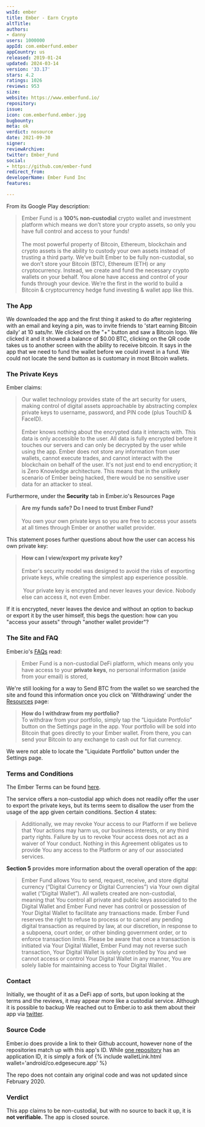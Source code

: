 ```yaml
---
wsId: ember
title: Ember - Earn Crypto
altTitle: 
authors:
- danny
users: 1000000
appId: com.emberfund.ember
appCountry: us
released: 2019-01-24
updated: 2024-03-14
version: '33.17'
stars: 4.2
ratings: 1026
reviews: 953
size: 
website: https://www.emberfund.io/
repository: 
issue: 
icon: com.emberfund.ember.jpg
bugbounty: 
meta: ok
verdict: nosource
date: 2021-09-30
signer: 
reviewArchive: 
twitter: Ember_Fund
social:
- https://github.com/ember-fund
redirect_from: 
developerName: Ember Fund Inc
features: 

---
```


From its Google Play description:

> Ember Fund is a **100% non-custodial** crypto wallet and investment platform which means we don’t store your crypto assets, so only you have full control and access to your funds!<br><br>
The most powerful property of Bitcoin, Ethereum, blockchain and crypto assets is the ability to custody your own assets instead of trusting a third party. We’ve built Ember to be fully non-custodial, so we don’t store your Bitcoin (BTC), Ethereum (ETH) or any cryptocurrency. Instead, we create and fund the necessary crypto wallets on your behalf. You alone have access and control of your funds through your device. We’re the first in the world to build a Bitcoin & cryptocurrency hedge fund investing & wallet app like this.

### The App

We downloaded the app and the first thing it asked to do after registering with an email and keying a pin, was to invite friends to 'start earning Bitcoin daily' at 10 sats/hr. We clicked on the "+" button and saw a Bitcoin logo. We clicked it and it showed a balance of $0.00 BTC, clicking on the QR code takes us to another screen with the ability to receive bitcoin. It says in the app that we need to fund the wallet before we could invest in a fund. We could not locate the send button as is customary in most Bitcoin wallets.

### The Private Keys

Ember claims:

>Our wallet technology provides state of the art security for users, making control of digital assets approachable by abstracting complex private keys to username, password, and PIN code (plus TouchID & FaceID).<br><br>
Ember knows nothing about the encrypted data it interacts with. This data is only accessible to the user. All data is fully encrypted before it touches our servers and can only be decrypted by the user while using the app. Ember does not store any information from user wallets, cannot execute trades, and cannot interact with the blockchain on behalf of the user. It's not just end to end encryption; it is Zero Knowledge architecture. This means that in the unlikely scenario of Ember being hacked, there would be no sensitive user data for an attacker to steal.

Furthermore, under the **Security** tab in Ember.io's Resources Page

> **Are my funds safe? Do I need to trust Ember Fund?**<br><br>
You own your own private keys so you are free to access your assets at all times through Ember or another wallet provider.

This statement poses further questions about how the user can access his own private key:

> **How can I view/export my private key?**<br><br>
Ember's security model was designed to avoid the risks of exporting private keys, while creating the simplest app experience possible.<br><br>‍
‍Your private key is encrypted and never leaves your device. Nobody else can access it, not even Ember.

If it is encrypted, never leaves the device and without an option to backup or export it by the user himself, this begs the question: how can you "access your assets" through "another wallet provider"?

### The Site and FAQ 

Ember.io's [FAQs](https://www.emberfund.io/resources) read:
> Ember Fund is a non-custodial DeFi platform, which means only you have access to your **private keys**, no personal information (aside from your email) is stored, 

We're still looking for a way to Send BTC from the wallet so we searched the site and found this information once you click on 'Withdrawing' under the [Resources](https://www.emberfund.io/resources) page:

> **How do I withdraw from my portfolio?**<br>
To withdraw from your portfolio, simply tap the “Liquidate Portfolio” button on the Settings page in the app. Your portfolio will be sold into Bitcoin that goes directly to your Ember wallet. From there, you can send your Bitcoin to any exchange to cash out for fiat currency. 

We were not able to locate the "Liquidate Portfolio" button under the Settings page. 

### Terms and Conditions

The Ember Terms can be found [here](https://www.emberfund.io/resources#w-tabs-0-data-w-pane-13).

The service offers a non-custodial app which does not readily offer the user to export the private keys, but its terms seem to disallow the user from the usage of the app given certain conditions. Section 4 states:

> Additionally, we may revoke Your access to our Platform if we believe that Your actions may harm us, our business interests, or any third party rights.  Failure by us to revoke Your access does not act as a waiver of Your conduct.  Nothing in this Agreement obligates us to provide You any access to the Platform or any of our associated services.

**Section 5** provides more information about the overall operation of the app:

> Ember Fund allows You to send, request, receive, and store digital currency (“Digital Currency or Digital Currencies”) via Your own digital wallet (“Digital Wallet”).  All wallets created are non-custodial, meaning that You control all private and public keys associated to the Digital Wallet and Ember Fund never has control or possession of Your Digital Wallet to facilitate any transactions made. Ember Fund reserves the right to refuse to process or to cancel any pending digital transaction as required by law, at our discretion, in response to a subpoena, court order, or other binding government order, or to enforce transaction limits. Please be aware that once a transaction is initiated via Your Digital Wallet, Ember Fund may not reverse such transaction, Your Digital Wallet is solely controlled by You and we cannot access or control Your Digital Wallet in any manner, You are solely liable for maintaining access to Your Digital Wallet . 

### Contact

Initially, we thought of it as a DeFi app of sorts, but upon looking at the terms and the reviews, it may appear more like a custodial service. Although it is possible to backup 
We reached out to Ember.io to ask them about their app via [twitter](https://twitter.com/dannybuntu/status/1440227344258527237).

### Source Code
Ember.io does provide a link to their Github account, however none of the repositories match up with this app's ID. While [one repository](https://github.com/ember-fund/edge-react-gui) has an application ID, it is simply a fork of {% include walletLink.html wallet='android/co.edgesecure.app' %}

The repo does not contain any original code and was not updated since February 2020.

### Verdict
This app claims to be non-custodial, but with no source to back it up, it is **not verifiable.** The app is closed source.
